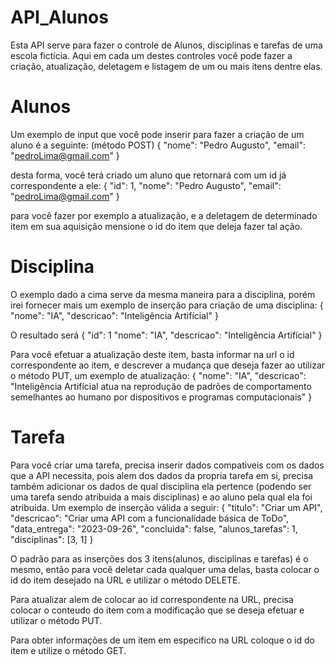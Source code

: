 # API_Alunos
Esta API serve para fazer o controle de Alunos, disciplinas e tarefas de uma escola fictícia.
Aqui em cada um destes controles você pode fazer a criação, atualização, deletagem e listagem de um ou mais itens dentre elas.

# Alunos
Um exemplo de input que você pode inserir para fazer a criação de um aluno é a seguinte: (método POST)
{
    "nome": "Pedro Augusto",
    "email": "pedroLima@gmail.com"
}

desta forma, você terá criado um aluno que retornará com um id já correspondente a ele:
{
    "id": 1,
    "nome": "Pedro Augusto",
    "email": "pedroLima@gmail.com"
}

para você fazer por exemplo a atualização, e a deletagem de determinado item em sua aquisição mensione o id do item que deleja fazer tal ação.

# Disciplina
O exemplo dado a cima serve da mesma maneira para a disciplina, porém irei fornecer mais um exemplo de inserção para criação de uma disciplina:
{
    "nome": "IA",
    "descricao": "Inteligência Artifícial"
}

O resultado será
{
    "id": 1
    "nome": "IA",
    "descricao": "Inteligência Artifícial"
}

Para você efetuar a atualização deste item, basta informar na url o id correspondente ao item, e descrever a mudança que deseja fazer ao utilizar o método PUT, um exemplo de atualização:
{
    "nome": "IA",
    "descricao": "Inteligência Artifícial atua na reprodução de padrões de comportamento semelhantes ao humano por dispositivos e programas computacionais"
}

# Tarefa
Para você criar uma tarefa, precisa inserir dados compativeis com os dados que a API necessita, pois alem dos dados da propria tarefa em si, precisa também adicionar os dados de qual disciplina ela pertence (podendo ser uma tarefa sendo atribuida a mais disciplinas) e ao aluno pela qual ela foi atribuida. Um exemplo de inserção válida a seguir:
{
  "titulo": "Criar um API",
  "descricao": "Criar uma API com a funcionalidade básica de ToDo",
  "data_entrega": "2023-09-26",
  "concluida": false,
  "alunos_tarefas": 1,
  "disciplinas": [3, 1]
}

O padrão para as inserções dos 3 itens(alunos, disciplinas e tarefas) é o mesmo, então para você deletar cada qualquer uma delas, basta colocar o id do item desejado na URL e utilizar o método DELETE.

Para atualizar alem de colocar ao id correspondente na URL, precisa colocar o conteudo do item com a modificação que se deseja efetuar e utilizar o método PUT.

Para obter informações de um item em especifico na URL coloque o id do item e utilize o método GET.

